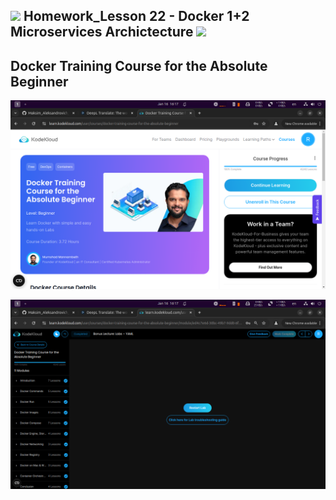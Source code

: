 <h2><img src="https://emojis.slackmojis.com/emojis/images/1531849430/4246/blob-sunglasses.gif?1531849430" width="30"/> Homework_Lesson 22 - Docker 1+2 Microservices Archictecture <img src="https://media.giphy.com/media/12oufCB0MyZ1Go/giphy.gif" width="50"></h2>

## Docker Training Course for the Absolute Beginner

![Result](https://github.com/railsroger/Maksim_Aleksandrovich_DOS24/blob/main/Homework_Lesson22_Docker_1_2/images/result.png)

![Result](https://github.com/railsroger/Maksim_Aleksandrovich_DOS24/blob/main/Homework_Lesson22_Docker_1_2/images/reuslt2.png)
